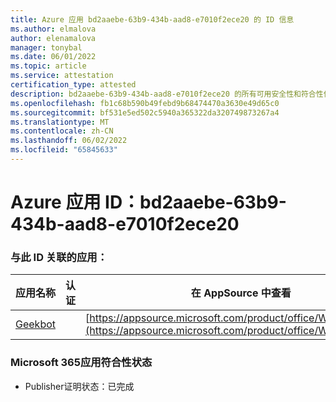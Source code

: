 ```yaml
---
title: Azure 应用 bd2aaebe-63b9-434b-aad8-e7010f2ece20 的 ID 信息
ms.author: elmalova
author: elenamalova
manager: tonybal
ms.date: 06/01/2022
ms.topic: article
ms.service: attestation
certification_type: attested
description: bd2aaebe-63b9-434b-aad8-e7010f2ece20 的所有可用安全性和符合性信息。
ms.openlocfilehash: fb1c68b590b49febd9b68474470a3630e49d65c0
ms.sourcegitcommit: bf531e5ed502c5940a365322da320749873267a4
ms.translationtype: MT
ms.contentlocale: zh-CN
ms.lasthandoff: 06/02/2022
ms.locfileid: "65845633"
---
```

# <a name="azure-app-id-bd2aaebe-63b9-434b-aad8-e7010f2ece20"></a>Azure 应用 ID：bd2aaebe-63b9-434b-aad8-e7010f2ece20


### <a name="apps-associated-with-this-id"></a>与此 ID 关联的应用：
| **应用名称** | **认证** | **在 AppSource 中查看** |
|--------------|---------------|-----------------------|
| [Geekbot](../forward/WA200003224.md) |  | [https://appsource.microsoft.com/product/office/WA200003224](https://appsource.microsoft.com/product/office/WA200003224) |

### <a name="microsoft-365-app-compliance-status"></a>Microsoft 365应用符合性状态
- Publisher证明状态：已完成
